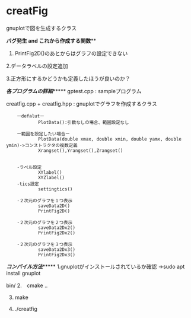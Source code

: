 # creatFig
gnuplotで図を生成するクラス

******バグ発生 and これから作成する関数********
1. PrintFig2D()のあとからはグラフの設定できない

2.データラベルの設定追加

3.正方形にするかどうかも定義したほうが良いのか？




*************各プログラムの詳細******************
gptest.cpp   : sampleプログラム


creatfig.cpp + creatfig.hpp : gnuplotでグラフを作成するクラス

        ーdefalutー
                PlotData():引数なしの場合、範囲設定なし

        ー範囲を設定したい場合ー
                PlotData(double xmax, double xmin, double yamx, double ymin)->コンストラクタの複数定義
                Xrangset(),Yrangset(),Zrangset()
                

        -ラベル設定
                XYlabel()
                XYZlabel()
        -tics設定
                settingtics()

        -２次元のグラフを１つ表示    
                saveData2D()
                PrintFig2D()

        -２次元のグラフを２つ表示
                saveData2Dx2()
                PrintFig2Dx2()

        -２次元のグラフを３つ表示
                saveData2Dx3()
                PrintFig2Dx3()

***************コンパイル方法********************
1.gnuplotがインストールされているか確認
->sudo apt install gnuplot

bin/
2.　cmake ..

3. make

4. ./creatfig

